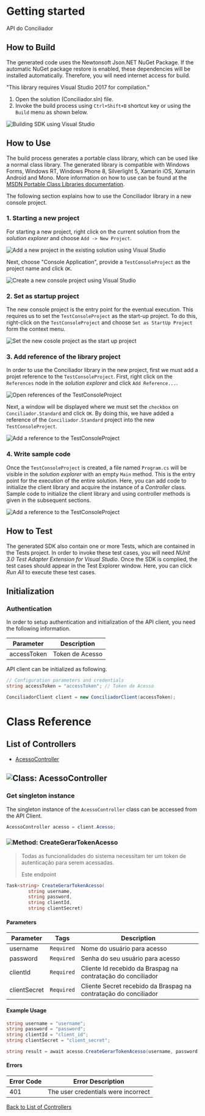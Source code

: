 # Getting started

API do Conciliador

## How to Build

The generated code uses the Newtonsoft Json.NET NuGet Package. If the automatic NuGet package restore
is enabled, these dependencies will be installed automatically. Therefore,
you will need internet access for build.

"This library requires Visual Studio 2017 for compilation."
1. Open the solution (Conciliador.sln) file.
2. Invoke the build process using `Ctrl+Shift+B` shortcut key or using the `Build` menu as shown below.

![Building SDK using Visual Studio](https://apidocs.io/illustration/cs?step=buildSDK&workspaceFolder=Conciliador-CSharp&workspaceName=Conciliador&projectName=Conciliador.Standard)

## How to Use

The build process generates a portable class library, which can be used like a normal class library. The generated library is compatible with Windows Forms, Windows RT, Windows Phone 8,
Silverlight 5, Xamarin iOS, Xamarin Android and Mono. More information on how to use can be found at the [MSDN Portable Class Libraries documentation](http://msdn.microsoft.com/en-us/library/vstudio/gg597391%28v=vs.100%29.aspx).

The following section explains how to use the Conciliador library in a new console project.

### 1. Starting a new project

For starting a new project, right click on the current solution from the *solution explorer* and choose  ``` Add -> New Project ```.

![Add a new project in the existing solution using Visual Studio](https://apidocs.io/illustration/cs?step=addProject&workspaceFolder=Conciliador-CSharp&workspaceName=Conciliador&projectName=Conciliador.Standard)

Next, choose "Console Application", provide a ``` TestConsoleProject ``` as the project name and click ``` OK ```.

![Create a new console project using Visual Studio](https://apidocs.io/illustration/cs?step=createProject&workspaceFolder=Conciliador-CSharp&workspaceName=Conciliador&projectName=Conciliador.Standard)

### 2. Set as startup project

The new console project is the entry point for the eventual execution. This requires us to set the ``` TestConsoleProject ``` as the start-up project. To do this, right-click on the  ``` TestConsoleProject ``` and choose  ``` Set as StartUp Project ``` form the context menu.

![Set the new cosole project as the start up project](https://apidocs.io/illustration/cs?step=setStartup&workspaceFolder=Conciliador-CSharp&workspaceName=Conciliador&projectName=Conciliador.Standard)

### 3. Add reference of the library project

In order to use the Conciliador library in the new project, first we must add a projet reference to the ``` TestConsoleProject ```. First, right click on the ``` References ``` node in the *solution explorer* and click ``` Add Reference... ```.

![Open references of the TestConsoleProject](https://apidocs.io/illustration/cs?step=addReference&workspaceFolder=Conciliador-CSharp&workspaceName=Conciliador&projectName=Conciliador.Standard)

Next, a window will be displayed where we must set the ``` checkbox ``` on ``` Conciliador.Standard ``` and click ``` OK ```. By doing this, we have added a reference of the ```Conciliador.Standard``` project into the new ``` TestConsoleProject ```.

![Add a reference to the TestConsoleProject](https://apidocs.io/illustration/cs?step=createReference&workspaceFolder=Conciliador-CSharp&workspaceName=Conciliador&projectName=Conciliador.Standard)

### 4. Write sample code

Once the ``` TestConsoleProject ``` is created, a file named ``` Program.cs ``` will be visible in the *solution explorer* with an empty ``` Main ``` method. This is the entry point for the execution of the entire solution.
Here, you can add code to initialize the client library and acquire the instance of a *Controller* class. Sample code to initialize the client library and using controller methods is given in the subsequent sections.

![Add a reference to the TestConsoleProject](https://apidocs.io/illustration/cs?step=addCode&workspaceFolder=Conciliador-CSharp&workspaceName=Conciliador&projectName=Conciliador.Standard)

## How to Test

The generated SDK also contain one or more Tests, which are contained in the Tests project.
In order to invoke these test cases, you will need *NUnit 3.0 Test Adapter Extension for Visual Studio*.
Once the SDK is complied, the test cases should appear in the Test Explorer window.
Here, you can click *Run All* to execute these test cases.

## Initialization

### Authentication
In order to setup authentication and initialization of the API client, you need the following information.

| Parameter | Description |
|-----------|-------------|
| accessToken | Token de Acesso |



API client can be initialized as following.

```csharp
// Configuration parameters and credentials
string accessToken = "accessToken"; // Token de Acesso

ConciliadorClient client = new ConciliadorClient(accessToken);
```



# Class Reference

## <a name="list_of_controllers"></a>List of Controllers

* [AcessoController](#acesso_controller)

## <a name="acesso_controller"></a>![Class: ](https://apidocs.io/img/class.png "Conciliador.Standard.Controllers.AcessoController") AcessoController

### Get singleton instance

The singleton instance of the ``` AcessoController ``` class can be accessed from the API Client.

```csharp
AcessoController acesso = client.Acesso;
```

### <a name="create_gerar_token_acesso"></a>![Method: ](https://apidocs.io/img/method.png "Conciliador.Standard.Controllers.AcessoController.CreateGerarTokenAcesso") CreateGerarTokenAcesso

> Todas as funcionalidades do sistema necessitam ter um token de autenticação para serem acessadas.
> 
> Este endpoint


```csharp
Task<string> CreateGerarTokenAcesso(
        string username,
        string password,
        string clientId,
        string clientSecret)
```

#### Parameters

| Parameter | Tags | Description |
|-----------|------|-------------|
| username |  ``` Required ```  | Nome do usuário para acesso |
| password |  ``` Required ```  | Senha do seu usuário para acesso |
| clientId |  ``` Required ```  | Cliente Id recebido da Braspag na contratação do conciliador |
| clientSecret |  ``` Required ```  | Cliente Secret recebido da Braspag na contratação do conciliador |


#### Example Usage

```csharp
string username = "username";
string password = "password";
string clientId = "client_id";
string clientSecret = "client_secret";

string result = await acesso.CreateGerarTokenAcesso(username, password, clientId, clientSecret);

```

#### Errors

| Error Code | Error Description |
|------------|-------------------|
| 401 | The user credentials were incorrect |


[Back to List of Controllers](#list_of_controllers)




